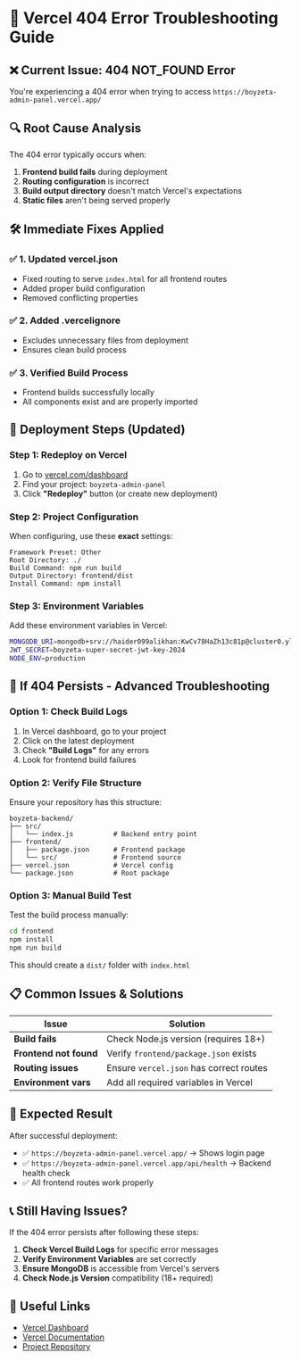 # 🚨 Vercel 404 Error Troubleshooting Guide

## ❌ **Current Issue: 404 NOT_FOUND Error**

You're experiencing a 404 error when trying to access `https://boyzeta-admin-panel.vercel.app/`

## 🔍 **Root Cause Analysis**

The 404 error typically occurs when:
1. **Frontend build fails** during deployment
2. **Routing configuration** is incorrect
3. **Build output directory** doesn't match Vercel's expectations
4. **Static files** aren't being served properly

## 🛠️ **Immediate Fixes Applied**

### ✅ **1. Updated vercel.json**
- Fixed routing to serve `index.html` for all frontend routes
- Added proper build configuration
- Removed conflicting properties

### ✅ **2. Added .vercelignore**
- Excludes unnecessary files from deployment
- Ensures clean build process

### ✅ **3. Verified Build Process**
- Frontend builds successfully locally
- All components exist and are properly imported

## 🚀 **Deployment Steps (Updated)**

### **Step 1: Redeploy on Vercel**
1. Go to [vercel.com/dashboard](https://vercel.com/dashboard)
2. Find your project: `boyzeta-admin-panel`
3. Click **"Redeploy"** button (or create new deployment)

### **Step 2: Project Configuration**
When configuring, use these **exact** settings:

```
Framework Preset: Other
Root Directory: ./
Build Command: npm run build
Output Directory: frontend/dist
Install Command: npm install
```

### **Step 3: Environment Variables**
Add these environment variables in Vercel:

```bash
MONGODB_URI=mongodb+srv://haider099alikhan:KwCv78HaZh13c81p@cluster0.ylsuqzx.mongodb.net/boyzeta?retryWrites=true&w=majority&appName=Cluster0
JWT_SECRET=boyzeta-super-secret-jwt-key-2024
NODE_ENV=production
```

## 🔧 **If 404 Persists - Advanced Troubleshooting**

### **Option 1: Check Build Logs**
1. In Vercel dashboard, go to your project
2. Click on the latest deployment
3. Check **"Build Logs"** for any errors
4. Look for frontend build failures

### **Option 2: Verify File Structure**
Ensure your repository has this structure:
```
boyzeta-backend/
├── src/
│   └── index.js          # Backend entry point
├── frontend/
│   ├── package.json      # Frontend package
│   └── src/              # Frontend source
├── vercel.json           # Vercel config
└── package.json          # Root package
```

### **Option 3: Manual Build Test**
Test the build process manually:
```bash
cd frontend
npm install
npm run build
```
This should create a `dist/` folder with `index.html`

## 📋 **Common Issues & Solutions**

| Issue | Solution |
|-------|----------|
| **Build fails** | Check Node.js version (requires 18+) |
| **Frontend not found** | Verify `frontend/package.json` exists |
| **Routing issues** | Ensure `vercel.json` has correct routes |
| **Environment vars** | Add all required variables in Vercel |

## 🎯 **Expected Result**

After successful deployment:
- ✅ `https://boyzeta-admin-panel.vercel.app/` → Shows login page
- ✅ `https://boyzeta-admin-panel.vercel.app/api/health` → Backend health check
- ✅ All frontend routes work properly

## 📞 **Still Having Issues?**

If the 404 error persists after following these steps:

1. **Check Vercel Build Logs** for specific error messages
2. **Verify Environment Variables** are set correctly
3. **Ensure MongoDB** is accessible from Vercel's servers
4. **Check Node.js Version** compatibility (18+ required)

## 🔗 **Useful Links**

- [Vercel Dashboard](https://vercel.com/dashboard)
- [Vercel Documentation](https://vercel.com/docs)
- [Project Repository](https://github.com/haider099alikhan-ui/boyzeta-admin-panel)
